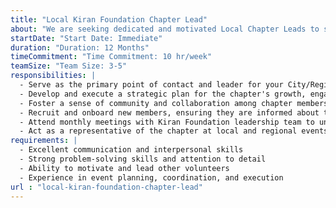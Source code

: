 ```yaml
---
title: "Local Kiran Foundation Chapter Lead"
about: "We are seeking dedicated and motivated Local Chapter Leads to start, oversee and coordinate activities for our chapters. As a Local Chapter Lead, you will be responsible for fostering a sense of community, building a team, organizing events, and facilitating engagement among members. If you are a proactive and enthusiastic individual with excellent organizational and leadership skills, we invite you to join our team."
startDate: "Start Date: Immediate"
duration: "Duration: 12 Months"
timeCommitment: "Time Commitment: 10 hr/week"
teamSize: "Team Size: 3-5"
responsibilities: |
  - Serve as the primary point of contact and leader for your City/Region
  - Develop and execute a strategic plan for the chapter's growth, engagement, and impact
  - Foster a sense of community and collaboration among chapter members by organizing regular meetings, events, and networking opportunities
  - Recruit and onboard new members, ensuring they are informed about the Foundation's goals and activities
  - Attend monthly meetings with Kiran Foundation leadership team to understand direction and vision and align your local chapter to Foundation's goals and objectives
  - Act as a representative of the chapter at local and regional events, conferences, and meetings
requirements: |
  - Excellent communication and interpersonal skills
  - Strong problem-solving skills and attention to detail
  - Ability to motivate and lead other volunteers
  - Experience in event planning, coordination, and execution
url : "local-kiran-foundation-chapter-lead"
---
```

